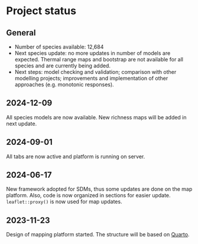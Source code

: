 # Project status

## General

- Number of species available: 12,684
- Next species update: no more updates in number of models are expected. Thermal range maps and bootstrap are not available for all species and are currently being added.  
- Next steps: model checking and validation; comparison with other modelling projects; improvements and implementation of other approaches (e.g. monotonic responses).  

## 2024-12-09

All species models are now available. New richness maps will be added in next update.

## 2024-09-01

All tabs are now active and platform is running on server.

## 2024-06-17

New framework adopted for SDMs, thus some updates are done on the map platform. Also, code is now organized in sections for easier update. `leaflet::proxy()` is now used for map updates.

## 2023-11-23

Design of mapping platform started. The structure will be based on [Quarto](https://quarto.org/).